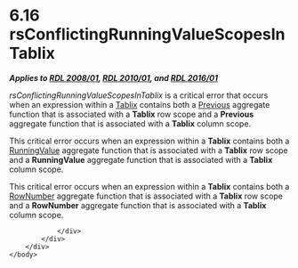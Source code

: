 <html dir="LTR" xmlns:mshelp="http://msdn.microsoft.com/mshelp" xmlns:ddue="http://ddue.schemas.microsoft.com/authoring/2003/5" xmlns:xlink="http://www.w3.org/1999/xlink" xmlns:tool="http://www.microsoft.com/tooltip">
    <head>
        <meta http-equiv="Content-Type" content="text/html; CHARSET=utf-8"></meta>
        <meta name="save" content="history"></meta>
        <title>6.16 rsConflictingRunningValueScopesInTablix</title>
        <xml>
            <mshelp:toctitle title="6.16 rsConflictingRunningValueScopesInTablix"></mshelp:toctitle>
            <mshelp:rltitle title="[MS-RDL]: rsConflictingRunningValueScopesInTablix"></mshelp:rltitle>
            <mshelp:keyword index="A" term="d215078f-0631-47e2-84e3-87e3c0c34900"></mshelp:keyword>
            <mshelp:attr name="DCSext.ContentType" value="open specification"></mshelp:attr>
            <mshelp:attr name="AssetID" value="d215078f-0631-47e2-84e3-87e3c0c34900"></mshelp:attr>
            <mshelp:attr name="TopicType" value="kbRef"></mshelp:attr>
            <mshelp:attr name="DCSext.Title" value="[MS-RDL]: rsConflictingRunningValueScopesInTablix" />
        </xml>
    </head>
    <body>
        <div id="header">
            <h1 class="heading">6.16 rsConflictingRunningValueScopesInTablix</h1>
        </div>
        <div id="mainSection">
            <div id="mainBody">
                <div id="allHistory" class="saveHistory"></div>
                <div id="sectionSection0" class="section" name="collapseableSection">
                    

<p><b><i>Applies to </i></b><a href="1e855f94-4617-47e4-b89e-0856c6cb420f.html"><b><i>RDL 2008/01</i></b></a><b><i>,
</i></b><a href="3428e690-a348-4ec7-8a6a-8efb42d2cdee.html"><b><i>RDL 2010/01</i></b></a><b><i>,
and </i></b><a href="52ce3983-2bfc-4e72-9359-42aaf5fe4509.html"><b><i>RDL 2016/01</i></b></a></p>

<p><i>rsConflictingRunningValueScopesInTablix</i> is a critical
error that occurs when an expression within a <a href="e42fb86e-799a-4202-8845-ac38831efccb.html">Tablix</a> contains both a <a href="3e1da2a1-547f-4b00-b88e-62847bea3419.html">Previous</a> aggregate
function that is associated with a <b>Tablix</b> row scope and a <b>Previous</b>
aggregate function that is associated with a <b>Tablix</b> column scope.</p>

<p>This critical error occurs when an expression within a <b>Tablix</b>
contains both a <a href="d87b6538-477f-4292-a3dd-a5774142bec6.html">RunningValue</a>
aggregate function that is associated with a <b>Tablix</b> row scope and a <b>RunningValue</b>
aggregate function that is associated with a <b>Tablix</b> column scope.</p>

<p>This critical error occurs when an expression within a <b>Tablix</b>
contains both a <a href="5246ac2c-9de7-42a2-9b5a-73484f9fe73b.html">RowNumber</a>
aggregate function that is associated with a <b>Tablix</b> row scope and a <b>RowNumber</b>
aggregate function that is associated with a <b>Tablix</b> column scope.</p>


                </div>
            </div>
        </div>
    </body>
</html>
